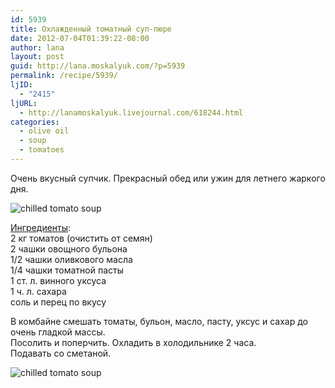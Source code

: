 ```yaml
---
id: 5939
title: Охлажденный томатный суп-пюре
date: 2012-07-04T01:39:22-08:00
author: lana
layout: post
guid: http://lana.moskalyuk.com/?p=5939
permalink: /recipe/5939/
ljID:
  - "2415"
ljURL:
  - http://lanamoskalyuk.livejournal.com/618244.html
categories:
  - olive oil
  - soup
  - tomatoes
---
```

Очень вкусный супчик. Прекрасный обед или ужин для летнего жаркого дня.

![chilled tomato soup](http://farm8.staticflickr.com/7263/7492249706_cf5b4a4638_c.jpg) 

[Ингредиенты](http://www.foodandwine.com/recipes/chilled-tomato-soup-with-tarragon-creme-fraiche):  
2 кг томатов (очистить от семян)  
2 чашки овощного бульона  
1/2 чашки оливкового масла  
1/4 чашки томатной пасты  
1 ст. л. винного уксуса  
1 ч. л. сахара  
соль и перец по вкусу

В комбайне смешать томаты, бульон, масло, пасту, уксус и сахар до очень гладкой массы.  
Посолить и поперчить. Охладить в холодильнике 2 часа.  
Подавать со сметаной.

![chilled tomato soup](http://farm8.staticflickr.com/7260/7492248554_a2464d5d0c_c.jpg)